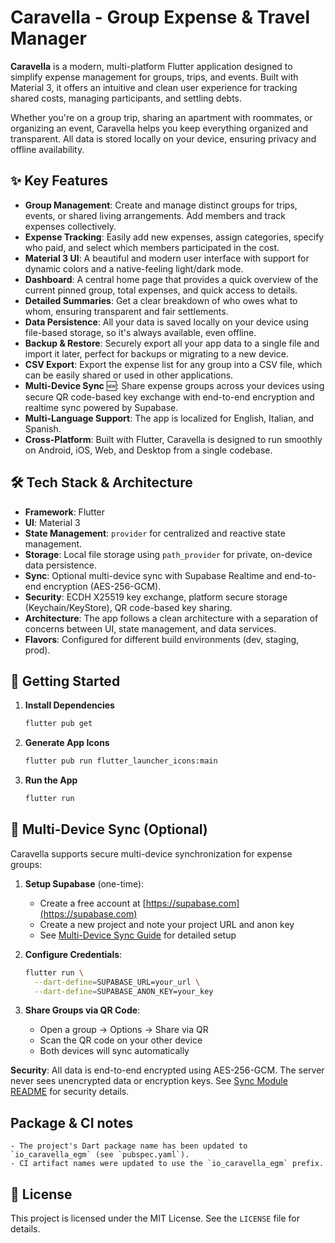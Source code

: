 # Caravella - Group Expense & Travel Manager

**Caravella** is a modern, multi-platform Flutter application designed to simplify expense management for groups, trips, and events. Built with Material 3, it offers an intuitive and clean user experience for tracking shared costs, managing participants, and settling debts.

Whether you're on a group trip, sharing an apartment with roommates, or organizing an event, Caravella helps you keep everything organized and transparent. All data is stored locally on your device, ensuring privacy and offline availability.

## ✨ Key Features

- **Group Management**: Create and manage distinct groups for trips, events, or shared living arrangements. Add members and track expenses collectively.
- **Expense Tracking**: Easily add new expenses, assign categories, specify who paid, and select which members participated in the cost.
- **Material 3 UI**: A beautiful and modern user interface with support for dynamic colors and a native-feeling light/dark mode.
- **Dashboard**: A central home page that provides a quick overview of the current pinned group, total expenses, and quick access to details.
- **Detailed Summaries**: Get a clear breakdown of who owes what to whom, ensuring transparent and fair settlements.
- **Data Persistence**: All your data is saved locally on your device using file-based storage, so it's always available, even offline.
- **Backup & Restore**: Securely export all your app data to a single file and import it later, perfect for backups or migrating to a new device.
- **CSV Export**: Export the expense list for any group into a CSV file, which can be easily shared or used in other applications.
- **Multi-Device Sync** 🆕: Share expense groups across your devices using secure QR code-based key exchange with end-to-end encryption and realtime sync powered by Supabase.
- **Multi-Language Support**: The app is localized for English, Italian, and Spanish.
- **Cross-Platform**: Built with Flutter, Caravella is designed to run smoothly on Android, iOS, Web, and Desktop from a single codebase.

## 🛠️ Tech Stack & Architecture

- **Framework**: Flutter
- **UI**: Material 3
- **State Management**: `provider` for centralized and reactive state management.
- **Storage**: Local file storage using `path_provider` for private, on-device data persistence.
- **Sync**: Optional multi-device sync with Supabase Realtime and end-to-end encryption (AES-256-GCM).
- **Security**: ECDH X25519 key exchange, platform secure storage (Keychain/KeyStore), QR code-based key sharing.
- **Architecture**: The app follows a clean architecture with a separation of concerns between UI, state management, and data services.
- **Flavors**: Configured for different build environments (dev, staging, prod).

## 🚀 Getting Started

1.  **Install Dependencies**
    ```sh
    flutter pub get
    ```

2.  **Generate App Icons**
    ```sh
    flutter pub run flutter_launcher_icons:main
    ```

3.  **Run the App**
    ```sh
    flutter run
    ```

## 🔄 Multi-Device Sync (Optional)

Caravella supports secure multi-device synchronization for expense groups:

1.  **Setup Supabase** (one-time):
    - Create a free account at [https://supabase.com](https://supabase.com)
    - Create a new project and note your project URL and anon key
    - See [Multi-Device Sync Guide](docs/MULTI_DEVICE_SYNC_GUIDE.md) for detailed setup

2.  **Configure Credentials**:
    ```sh
    flutter run \
      --dart-define=SUPABASE_URL=your_url \
      --dart-define=SUPABASE_ANON_KEY=your_key
    ```

3.  **Share Groups via QR Code**:
    - Open a group → Options → Share via QR
    - Scan the QR code on your other device
    - Both devices will sync automatically

**Security**: All data is end-to-end encrypted using AES-256-GCM. The server never sees unencrypted data or encryption keys. See [Sync Module README](lib/sync/README.md) for security details.

## Package & CI notes

    - The project's Dart package name has been updated to `io_caravella_egm` (see `pubspec.yaml`).
    - CI artifact names were updated to use the `io_caravella_egm` prefix.

## 📄 License

This project is licensed under the MIT License. See the `LICENSE` file for details.
